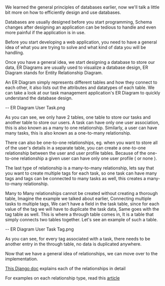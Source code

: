 We learned the general principles of databases earlier, now we'll talk a little bit more on how to efficiently design and use databases.

Databases are usually designed before you start programming, Schema changes after designing an application can be tedious to handle and even more painful if the application is in use.

Before you start developing a web application, you need to have a general idea of what you are trying to solve and what kind of data you will be handling.

Once you have a general idea, we start designing a database to store our data, ER Diagrams are usually used to visualize a database design, ER Diagram stands for Entity Relationship Diagram.

An ER Diagram simply represents different tables and how they connect to each other, it also lists out the attributes and datatypes of each table. We can take a look at our task management application's ER Diagram to quickly understand the database design.

-- ER Diagram User Task.png

As you can see, we only have 2 tables, one table to store our tasks and another table to store our users. A task can have only one user association, this is also known as a many to one relationship. Similarly, a user can have many tasks, this is also known as a one-to-many relationship.

There can also be one-to-one relationships, eg. when you want to store all of the user's details in a separate table, you can create a one-to-one relationship between the user and user profile tables. Because of the one-to-one relationship a given user can have only one user profile ( or none ).

The last type of relationship is a many-to-many relationship, lets say that you want to create multiple tags for each task, so one task can have many tags and tags can be connected to many tasks as well, this creates a many-to-many relationship.

Many to Many relationships cannot be created without creating a thorough table, Imagine the example we talked about earlier, Connecting multiple tasks to multiple tags, We can't have a field in the task table, since for each value of the tag we will have to duplicate the task data, Same goes with the tag table as well. This is where a through table comes in, It is a table that simply connects two tables together. Let's see an example of such a table.

-- ER Diagram User Task Tag.png

As you can see, for every tag associated with a task, there needs to be another entry in the through table, no data is duplicated anywhere.

Now that we have a general idea of relationships, we can move over to the implementation.

[This Django doc](https://docs.djangoproject.com/en/4.0/topics/db/models/#relationships) explains each of the relationships in detail

For examples on each relationship type, read this [article](https://docs.djangoproject.com/en/4.0/topics/db/examples/)
